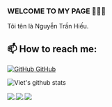 ### WELCOME TO MY PAGE 👋👋👋
Tôi tên là Nguyễn Trần Hiếu. <br>
## 📫 How to reach me: 

 [![GitHub](https://i.stack.imgur.com/tskMh.png) GitHub](https://github.com/tranhieu1906/)


![Viet's github stats](https://github-readme-stats-git-masterrstaa-rickstaa.vercel.app/api?username=tranhieu1906&show_icons=true&theme=tokyonight&hide=contribs,prs,issues)

<a href="https://github.com/tranhieu1906/Instagram">
  <!-- Change the `github-readme-stats.anuraghazra1.vercel.app` to `github-readme-stats.vercel.app`  -->
  <img align="center" src="https://github-readme-stats.anuraghazra1.vercel.app/api/pin/?username=tranhieu1906&repo=Instagram&theme=radical" />
</a>    
<a href="https://github.com/tranhieu1906/e-commerce">
  <!-- Change the `github-readme-stats.anuraghazra1.vercel.app` to `github-readme-stats.vercel.app`  -->
  <img align="center" src="https://github-readme-stats.anuraghazra1.vercel.app/api/pin/?username=tranhieu1906&repo=e-commerce&theme=merko" />
</a>

<a href="https://github.com/tranhieu1906/financial_management">
  <!-- Change the `github-readme-stats.anuraghazra1.vercel.app` to `github-readme-stats.vercel.app`  -->
  <img align="center" src="https://github-readme-stats.anuraghazra1.vercel.app/api/pin/?username=tranhieu1906&repo=financial_management&theme=gruvbox" />
</a>    



